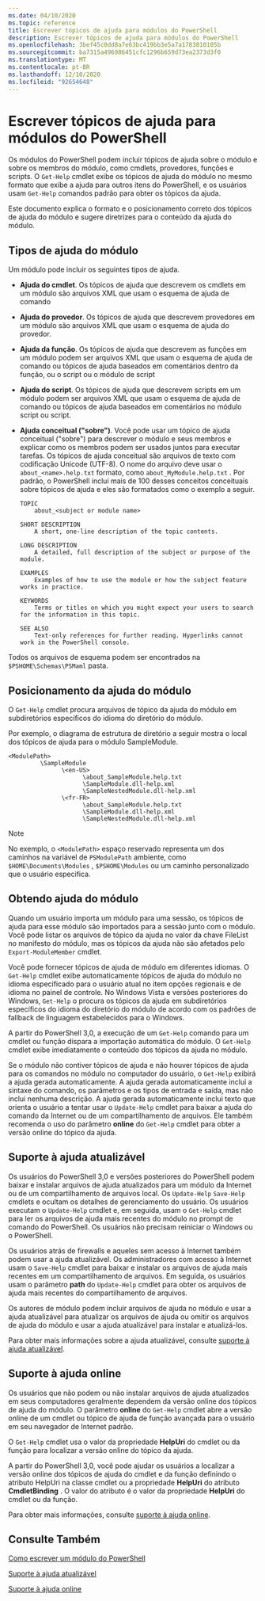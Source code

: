 ```yaml
---
ms.date: 04/10/2020
ms.topic: reference
title: Escrever tópicos de ajuda para módulos do PowerShell
description: Escrever tópicos de ajuda para módulos do PowerShell
ms.openlocfilehash: 3bef45c0dd8a7e63bc419bb3e5a7a1783810105b
ms.sourcegitcommit: ba7315a496986451cfc1296b659d73ea2373d3f0
ms.translationtype: MT
ms.contentlocale: pt-BR
ms.lasthandoff: 12/10/2020
ms.locfileid: "92654648"
---
```

# <a name="writing-help-for-powershell-modules"></a>Escrever tópicos de ajuda para módulos do PowerShell

Os módulos do PowerShell podem incluir tópicos de ajuda sobre o módulo e sobre os membros do módulo, como cmdlets, provedores, funções e scripts. O `Get-Help` cmdlet exibe os tópicos de ajuda do módulo no mesmo formato que exibe a ajuda para outros itens do PowerShell, e os usuários usam `Get-Help` comandos padrão para obter os tópicos da ajuda.

Este documento explica o formato e o posicionamento correto dos tópicos de ajuda do módulo e sugere diretrizes para o conteúdo da ajuda do módulo.

## <a name="types-of-module-help"></a>Tipos de ajuda do módulo

Um módulo pode incluir os seguintes tipos de ajuda.

- **Ajuda do cmdlet**. Os tópicos de ajuda que descrevem os cmdlets em um módulo são arquivos XML que usam o esquema de ajuda de comando

- **Ajuda do provedor**. Os tópicos de ajuda que descrevem provedores em um módulo são arquivos XML que usam o esquema de ajuda do provedor.

- **Ajuda da função**. Os tópicos de ajuda que descrevem as funções em um módulo podem ser arquivos XML que usam o esquema de ajuda de comando ou tópicos de ajuda baseados em comentários dentro da função, ou o script ou o módulo de script

- **Ajuda do script**. Os tópicos de ajuda que descrevem scripts em um módulo podem ser arquivos XML que usam o esquema de ajuda de comando ou tópicos de ajuda baseados em comentários no módulo script ou script.

- **Ajuda conceitual ("sobre")**. Você pode usar um tópico de ajuda conceitual ("sobre") para descrever o módulo e seus membros e explicar como os membros podem ser usados juntos para executar tarefas.
  Os tópicos de ajuda conceitual são arquivos de texto com codificação Unicode (UTF-8). O nome do arquivo deve usar o `about_<name>.help.txt` formato, como `about_MyModule.help.txt` . Por padrão, o PowerShell inclui mais de 100 desses conceitos conceituais sobre tópicos de ajuda e eles são formatados como o exemplo a seguir.

  ```Output
  TOPIC
      about_<subject or module name>

  SHORT DESCRIPTION
      A short, one-line description of the topic contents.

  LONG DESCRIPTION
      A detailed, full description of the subject or purpose of the module.

  EXAMPLES
      Examples of how to use the module or how the subject feature works in practice.

  KEYWORDS
      Terms or titles on which you might expect your users to search for the information in this topic.

  SEE ALSO
      Text-only references for further reading. Hyperlinks cannot work in the PowerShell console.

  ```

Todos os arquivos de esquema podem ser encontrados na `$PSHOME\Schemas\PSMaml` pasta.

## <a name="placement-of-module-help"></a>Posicionamento da ajuda do módulo

O `Get-Help` cmdlet procura arquivos de tópico da ajuda do módulo em subdiretórios específicos do idioma do diretório do módulo.

Por exemplo, o diagrama de estrutura de diretório a seguir mostra o local dos tópicos de ajuda para o módulo SampleModule.

```
<ModulePath>
         \SampleModule
               \<en-US>
                     \about_SampleModule.help.txt
                     \SampleModule.dll-help.xml
                     \SampleNestedModule.dll-help.xml
               \<fr-FR>
                     \about_SampleModule.help.txt
                     \SampleModule.dll-help.xml
                     \SampleNestedModule.dll-help.xml

```

> [!NOTE]
> No exemplo, o `<ModulePath>` espaço reservado representa um dos caminhos na variável de `PSModulePath` ambiente, como `$HOME\Documents\Modules` , `$PSHOME\Modules` ou um caminho personalizado que o usuário especifica.

## <a name="getting-module-help"></a>Obtendo ajuda do módulo

Quando um usuário importa um módulo para uma sessão, os tópicos de ajuda para esse módulo são importados para a sessão junto com o módulo. Você pode listar os arquivos de tópico da ajuda no valor da chave FileList no manifesto do módulo, mas os tópicos da ajuda não são afetados pelo `Export-ModuleMember` cmdlet.

Você pode fornecer tópicos de ajuda de módulo em diferentes idiomas. O `Get-Help` cmdlet exibe automaticamente tópicos de ajuda do módulo no idioma especificado para o usuário atual no item opções regionais e de idioma no painel de controle. No Windows Vista e versões posteriores do Windows, `Get-Help` o procura os tópicos da ajuda em subdiretórios específicos do idioma do diretório do módulo de acordo com os padrões de fallback de linguagem estabelecidos para o Windows.

A partir do PowerShell 3,0, a execução de um `Get-Help` comando para um cmdlet ou função dispara a importação automática do módulo. O `Get-Help` cmdlet exibe imediatamente o conteúdo dos tópicos da ajuda no módulo.

Se o módulo não contiver tópicos de ajuda e não houver tópicos de ajuda para os comandos no módulo no computador do usuário, o `Get-Help` exibirá a ajuda gerada automaticamente. A ajuda gerada automaticamente inclui a sintaxe do comando, os parâmetros e os tipos de entrada e saída, mas não inclui nenhuma descrição. A ajuda gerada automaticamente inclui texto que orienta o usuário a tentar usar o `Update-Help` cmdlet para baixar a ajuda do comando da Internet ou de um compartilhamento de arquivos. Ele também recomenda o uso do parâmetro **online** do `Get-Help` cmdlet para obter a versão online do tópico da ajuda.

## <a name="supporting-updatable-help"></a>Suporte à ajuda atualizável

Os usuários do PowerShell 3,0 e versões posteriores do PowerShell podem baixar e instalar arquivos de ajuda atualizados para um módulo da Internet ou de um compartilhamento de arquivos local. Os `Update-Help` `Save-Help` cmdlets e ocultam os detalhes de gerenciamento do usuário. Os usuários executam o `Update-Help` cmdlet e, em seguida, usam o `Get-Help` cmdlet para ler os arquivos de ajuda mais recentes do módulo no prompt de comando do PowerShell.
Os usuários não precisam reiniciar o Windows ou o PowerShell.

Os usuários atrás de firewalls e aqueles sem acesso à Internet também podem usar a ajuda atualizável.
Os administradores com acesso à Internet usam o `Save-Help` cmdlet para baixar e instalar os arquivos de ajuda mais recentes em um compartilhamento de arquivos. Em seguida, os usuários usam o parâmetro **path** do `Update-Help` cmdlet para obter os arquivos de ajuda mais recentes do compartilhamento de arquivos.

Os autores de módulo podem incluir arquivos de ajuda no módulo e usar a ajuda atualizável para atualizar os arquivos de ajuda ou omitir os arquivos de ajuda do módulo e usar a ajuda atualizável para instalar e atualizá-los.

Para obter mais informações sobre a ajuda atualizável, consulte [suporte à ajuda atualizável](./supporting-updatable-help.md).

## <a name="supporting-online-help"></a>Suporte à ajuda online

Os usuários que não podem ou não instalar arquivos de ajuda atualizados em seus computadores geralmente dependem da versão online dos tópicos de ajuda do módulo. O parâmetro **online** do `Get-Help` cmdlet abre a versão online de um cmdlet ou tópico de ajuda de função avançada para o usuário em seu navegador de Internet padrão.

O `Get-Help` cmdlet usa o valor da propriedade **HelpUri** do cmdlet ou da função para localizar a versão online do tópico da ajuda.

A partir do PowerShell 3,0, você pode ajudar os usuários a localizar a versão online dos tópicos de ajuda do cmdlet e da função definindo o atributo HelpUri na classe cmdlet ou a propriedade **HelpUri** do atributo **CmdletBinding** . O valor do atributo é o valor da propriedade **HelpUri** do cmdlet ou da função.

Para obter mais informações, consulte [suporte à ajuda online](./supporting-online-help.md).

## <a name="see-also"></a>Consulte Também

[Como escrever um módulo do PowerShell](../module/writing-a-windows-powershell-module.md)

[Suporte à ajuda atualizável](./supporting-updatable-help.md)

[Suporte à ajuda online](./supporting-online-help.md)

